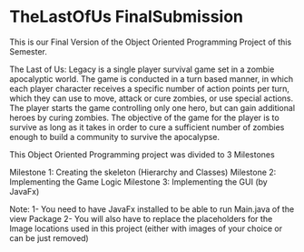 # TheLastOfUs FinalSubmission

This is our Final Version of the Object Oriented Programming Project of this Semester.

The Last of Us: Legacy is a single player survival game set in a zombie apocalyptic world. The game is conducted in a turn based manner, in which each player character receives a specific number of action points per turn, which they can use to move, attack or cure zombies, or use special actions. The player starts the game controlling only one hero, but can gain additional heroes by curing zombies. The objective of the game for the player is to survive as long as it takes in order to cure a sufficient number of zombies enough to build a community to survive the apocalypse.

This Object Oriented Programming project was divided to 3 Milestones

Milestone 1: Creating the skeleton (Hierarchy and Classes)
Milestone 2: Implementing the Game Logic
Milestone 3: Implementing the GUI (by JavaFx)


Note: 
1- You need to have JavaFx installed to be able to run Main.java of the view Package
2- You will also have to replace the placeholders for the Image locations used in this project (either with images of your choice or can be just removed)
